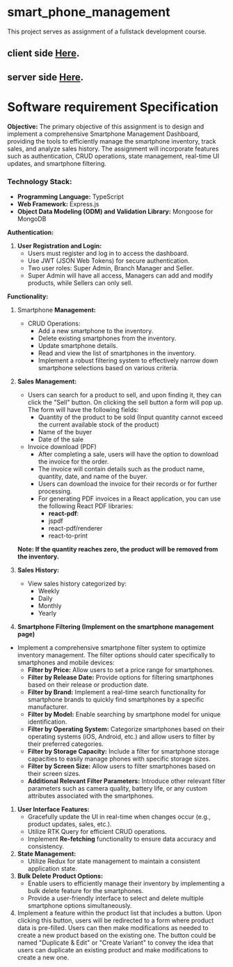 # smart_phone_management

This project serves as assignment of a fullstack development course.

<!--## Live Link [Here](https://resale-1.web.app/).-->

## client side [Here](https://github.com/itskawsarjamil/smart_phone_management_frontend_extend.git).

## server side [Here](https://github.com/itskawsarjamil/smart_phone_management_backend_extend.git).


# ****Software requirement Specification****


**Objective:**
The primary objective of this assignment is to design and implement a comprehensive Smartphone Management Dashboard, providing the tools to efficiently manage the smartphone inventory, track sales, and analyze sales history. The assignment will incorporate features such as authentication, CRUD operations, state management, real-time UI updates, and smartphone filtering.



### **Technology Stack:**

- **Programming Language:** TypeScript
- **Web Framework:** Express.js
- **Object Data Modeling (ODM) and Validation Library:** Mongoose for MongoDB



**Authentication:**

1. **User Registration and Login:**
    - Users must register and log in to access the dashboard.
    - Use JWT (JSON Web Tokens) for secure authentication.
    - Two user roles: Super Admin, Branch Manager and Seller.
    - Super Admin will have all access, Managers can add and modify products, while Sellers can only sell.

**Functionality:**

1. Smartphone **Management:**
    - CRUD Operations:
        - Add a new smartphone to the inventory.
        - Delete existing smartphones from the inventory.
        - Update smartphone details.
        - Read and view the list of smartphones in the inventory.
        - Implement a robust filtering system to effectively narrow down smartphone selections based on various criteria.
2. **Sales Management:**
    - Users can search for a product to sell, and upon finding it, they can click the "Sell" button. On clicking the sell button a form will pop up. The form will have the following fields:
        - Quantity of the product to be sold (Input quantity cannot exceed the current available stock of the product)
        - Name of the buyer
        - Date of the sale
    - Invoice download (PDF)
        - After completing a sale, users will have the option to download the invoice for the order.
        - The invoice will contain details such as the product name, quantity, date, and name of the buyer.
        - Users can download the invoice for their records or for further processing.
        - For generating PDF invoices in a React application, you can use the following React PDF libraries:
            - **react-pdf**:
            - jspdf
            - react-pdf/renderer
            - react-to-print
    
    **Note: If the quantity reaches zero, the product will be removed from the inventory.**
    
3. **Sales History:**
    - View sales history categorized by:
        - Weekly
        - Daily
        - Monthly
        - Yearly
4. **Smartphone Filtering (Implement on the smartphone management page)**
- Implement a comprehensive smartphone filter system to optimize inventory management. The filter options should cater specifically to smartphones and mobile devices:
    - **Filter by Price:** Allow users to set a price range for smartphones.
    - **Filter by Release Date:** Provide options for filtering smartphones based on their release or production date.
    - **Filter by Brand:** Implement a real-time search functionality for smartphone brands to quickly find smartphones by a specific manufacturer.
    - **Filter by Model:** Enable searching by smartphone model for unique identification.
    - **Filter by Operating System:** Categorize smartphones based on their operating systems (iOS, Android, etc.) and allow users to filter by their preferred categories.
    - **Filter by Storage Capacity:** Include a filter for smartphone storage capacities to easily manage phones with specific storage sizes.
    - **Filter by Screen Size:** Allow users to filter smartphones based on their screen sizes.
    - **Additional Relevant Filter Parameters:** Introduce other relevant filter parameters such as camera quality, battery life, or any custom attributes associated with the smartphones.
1. **User Interface Features:**
    - Gracefully update the UI in real-time when changes occur (e.g., product updates, sales, etc.).
    - Utilize RTK Query for efficient CRUD operations.
    - Implement **Re-fetching** functionality to ensure data accuracy and consistency.
2. **State Management:**
    - Utilize Redux for state management to maintain a consistent application state.
3. **Bulk Delete Product Options:**
    - Enable users to efficiently manage their inventory by implementing a bulk delete feature for the smartphones.
    - Provide a user-friendly interface to select and delete multiple smartphone options simultaneously.
4. Implement a feature within the product list that includes a button. Upon clicking this button, users will be redirected to a form where product data is pre-filled. Users can then make modifications as needed to create a new product based on the existing one. The button could be named "Duplicate & Edit" or "Create Variant" to convey the idea that users can duplicate an existing product and make modifications to create a new one.
